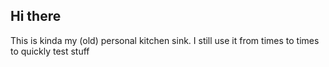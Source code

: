 ## Hi there

This is kinda my (old) personal kitchen sink.
I still use it from times to times to quickly test stuff
